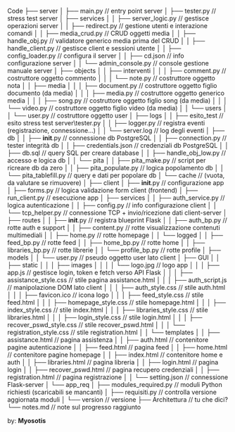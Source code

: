 Code
├── server
│   ├── main.py                        // entry point server
│   ├── tester.py                       // stress test server
│   ├── services
│   │   ├── server_logic.py             // gestisce operazioni server
│   │   ├── redirect.py                 // gestione utenti e interazione comandi
│   │   ├── media_crud.py               // CRUD oggetti media
│   │   ├── handle_obj.py               // validatore generico media prima del CRUD
│   │   ├── handle_client.py            // gestisce client e sessioni utente
│   │   ├── config_loader.py            // configura il server
│   │   ├── cd.json                      // info configurazione server
│   │   └── admin_console.py            // console gestione manuale server
│   ├── objects
│   │   ├── interventi
│   │   │   ├── comment.py              // costruttore oggetto commento
│   │   │   └── note.py                 // costruttore oggetto nota
│   │   ├── media
│   │   │   ├── document.py             // costruttore oggetto figlio documento (da media)
│   │   │   ├── media.py                // costruttore oggetto generico media
│   │   │   ├── song.py                 // costruttore oggetto figlio song (da media)
│   │   │   └── video.py                // costruttore oggetto figlio video (da media)
│   │   └── users
│   │       └── user.py                 // costruttore oggetto user
│   ├── logs
│   │   ├── esito_test                  // esito stress test server\tester.py
│   │   ├── logger.py                   // registra eventi (registrazione, connessione…)
│   │   └── server.log                  // log degli eventi
│   ├── db
│   │   ├── __init__.py                 // connessione db PostgreSQL
│   │   ├── connection.py               // tester integrità db
│   │   ├── credentials.json            // credenziali db PostgreSQL
│   │   ├── db.sql                       // query SQL per creare database
│   │   ├── handle_obj_low.py           // accesso e logica db
│   │   └── pita
│   │       ├── pita_make.py            // script per ricreare db da zero
│   │       ├── pita_populate.py        // logica popolamento db
│   │       └── pita_tablefill.py       // query e dati per popolare db
│   └── cache                           // (vuota, da valutare se rimuovere)
│
├── client
│   ├── __init__.py                     // configurazione app
│   ├── forms.py                         // logica validazione form client (frontend)
│   ├── run_client.py                    // esecuzione app
│   ├── services
│   │   ├── auth_service.py              // logica autenticazione
│   │   ├── config.py                    // info configurazione client
│   │   └── tcp_helper.py                // connessione TCP + invio/ricezione dati client-server
│   ├── routes
│   │   ├── __init__.py                  // registra blueprint Flask
│   │   ├── auth_bp.py                   // rotte auth e support
│   │   ├── content.py                   // rotte visualizzazione contenuti multimediali
│   │   ├── home.py                      // rotte homepage
│   │   └── logged
│   │       ├── feed_bp.py               // rotte feed
│   │       ├── home_bp.py               // rotte home
│   │       ├── libraries_bp.py          // rotte librerie
│   │       └── profile_bp.py            // rotte profile
│   ├── models
│   │   └── user.py                      // pseudo oggetto user lato client
│   ├── GUI
│   │   ├── static
│   │   │   ├── images
│   │   │   │   └── logo.jpg             // logo app
│   │   │   ├── app.js                    // gestisce login, token e fetch verso API Flask
│   │   │   ├── assistance_style.css     // stile pagina assistance.html
│   │   │   ├── auth_script.js            // manipolazione DOM lato client
│   │   │   ├── auth_style.css            // stile auth.html
│   │   │   ├── favicon.ico               // icona logo
│   │   │   ├── feed_style.css            // stile feed.html
│   │   │   ├── homepage_style.css        // stile homepage.html
│   │   │   ├── index_style.css           // stile index.html
│   │   │   ├── libraries_style.css       // stile libraries.html
│   │   │   ├── login_style.css           // stile login.html
│   │   │   ├── recover_pswd_style.css    // stile recover_pswd.html
│   │   │   └── registration_style.css   // stile registration.html
│   │   └── templates
│   │       ├── assistance.html           // pagina assistenza
│   │       ├── auth.html                 // contenitore pagine autenticazione
│   │       ├── feed.html                 // pagina feed
│   │       ├── home.html                 // contenitore pagine homepage
│   │       ├── index.html                // contenitore home e auth
│   │       ├── libraries.html            // pagina libreria
│   │       ├── login.html                // pagina login
│   │       ├── recover_pswd.html         // pagina recupero credenziali
│   │       ├── registration.html         // pagina registrazione
│   │       └── setting.json              // connessione Flask-server
│   └── app_req
│       ├── modules_required.py           // moduli Python richiesti (scaricabili se mancanti)
│       ├── requisiti.py                  // controlla versione aggiornata moduli
│       └── version                       // versione
├── Architettura                          // tu che dici?
└── notes.md                              // note sul progresso raggiunto

by: __Myosotis__